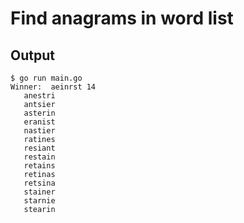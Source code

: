 # Find anagrams in word list

## Output
```
$ go run main.go 
Winner:  aeinrst 14
   anestri
   antsier
   asterin
   eranist
   nastier
   ratines
   resiant
   restain
   retains
   retinas
   retsina
   stainer
   starnie
   stearin
```